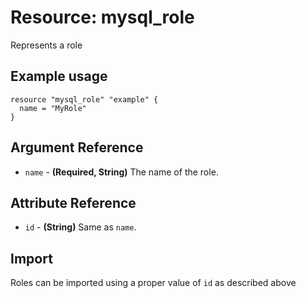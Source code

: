 # Resource: mysql_role
Represents a role
## Example usage
```hcl
resource "mysql_role" "example" {
  name = "MyRole"
}
```
## Argument Reference
* `name` - **(Required, String)** The name of the role.
## Attribute Reference
* `id` - **(String)** Same as `name`.
## Import
Roles can be imported using a proper value of `id` as described above
